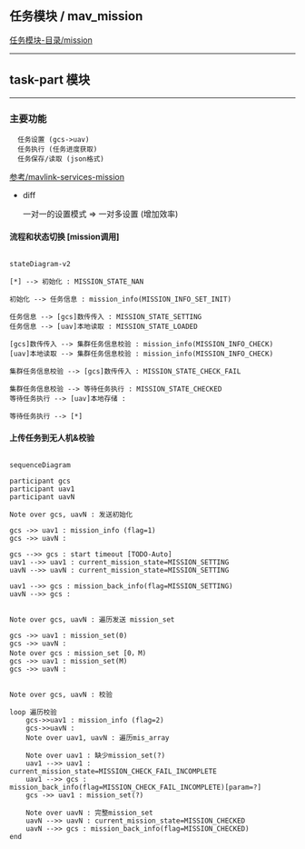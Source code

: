 
## 任务模块 / mav_mission

[任务模块-目录/mission](././../Readme_mission.md)

---
## task-part 模块

---
### 主要功能

```
  任务设置 (gcs->uav)
  任务执行 (任务进度获取)
  任务保存/读取 (json格式)
```

[参考/mavlink-services-mission](https://mavlink.io/en/services/mission.html)

- diff

  一对一的设置模式 => 一对多设置 (增加效率)

#### 流程和状态切换 [mission调用]

```Mermaid

stateDiagram-v2

[*] --> 初始化 : MISSION_STATE_NAN

初始化 --> 任务信息 : mission_info(MISSION_INFO_SET_INIT)

任务信息 --> [gcs]数传传入 : MISSION_STATE_SETTING
任务信息 --> [uav]本地读取 : MISSION_STATE_LOADED

[gcs]数传传入 --> 集群任务信息校验 : mission_info(MISSION_INFO_CHECK)
[uav]本地读取 --> 集群任务信息校验 : mission_info(MISSION_INFO_CHECK)

集群任务信息校验 --> [gcs]数传传入 : MISSION_STATE_CHECK_FAIL

集群任务信息校验 --> 等待任务执行 : MISSION_STATE_CHECKED
等待任务执行 --> [uav]本地存储 : 

等待任务执行 --> [*]

```

#### 上传任务到无人机&校验

```Mermaid

sequenceDiagram

participant gcs
participant uav1
participant uavN

Note over gcs, uavN : 发送初始化

gcs ->> uav1 : mission_info (flag=1)
gcs ->> uavN : 

gcs -->> gcs : start timeout [TODO-Auto]
uav1 -->> uav1 : current_mission_state=MISSION_SETTING
uavN -->> uavN : current_mission_state=MISSION_SETTING

uav1 -->> gcs : mission_back_info(flag=MISSION_SETTING)
uavN -->> gcs : 


Note over gcs, uavN : 遍历发送 mission_set

gcs ->> uav1 : mission_set(0)
gcs ->> uavN : 
Note over gcs : mission_set [0，M)
gcs ->> uav1 : mission_set(M)
gcs ->> uavN : 


Note over gcs, uavN : 校验

loop 遍历校验
    gcs->>uav1 : mission_info (flag=2)
    gcs->>uavN : 
    Note over uav1, uavN : 遍历mis_array
    
    Note over uav1 : 缺少mission_set(?)
    uav1 -->> uav1 : current_mission_state=MISSION_CHECK_FAIL_INCOMPLETE
    uav1 -->> gcs : mission_back_info(flag=MISSION_CHECK_FAIL_INCOMPLETE)[param=?]
    gcs ->> uav1 : mission_set(?)
    
    Note over uavN : 完整mission_set
    uavN -->> uavN : current_mission_state=MISSION_CHECKED
    uavN -->> gcs : mission_back_info(flag=MISSION_CHECKED)
end

```
